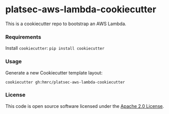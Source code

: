 
# platsec-aws-lambda-cookiecutter

This is a cookiecutter repo to bootstrap an AWS Lambda.

### Requirements
Install `cookiecutter`: `pip install cookiecutter`


### Usage
Generate a new Cookiecutter template layout:
```
cookiecutter gh:hmrc/platsec-aws-lambda-cookiecutter
```

### License

This code is open source software licensed under the [Apache 2.0 License]("http://www.apache.org/licenses/LICENSE-2.0.html").
